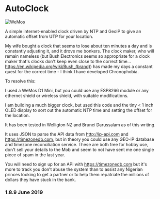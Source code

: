 # AutoClock


![WeMos](https://github.com/myk3y/AutoClock/blob/master/Screen%20Shot%202018-01-27%20at%207.47.28%20PM.png)

A simple internet-enabled clock driven by NTP and GeoIP to give an automatic offset from UTP for your location.

My wife bought a clock that seems to lose about ten minutes a day and is constantly adjusting it, and it drove me bonkers. The clock maker, who will remain nameless (but Bush Electronics seems so appropriate for a clock maker that's clocks don't keep even close to the correct time... https://en.wikipedia.org/wiki/Bush_(brand)) has made my days a constant quest for the correct time - I think I have developed Chronophobia.

To resolve this:

I used a WeMos D1 Mini, but you could use any ESP8266 module or any ethernet shield or wireless shield, with suitable modifications.

I am building a much bigger clock, but used this code and the tiny < 1 inch OLED display to sort out the automatic NTP time and setting the offset for the location.

It has been tested in Welligton NZ and Brunei Darussalam as of this writing.

It uses JSON to parse the API data from http://ip-api.com and https://timezonedb.com, but in theory you could use any
GEO-IP database and timezone reconciliation service. These are both free for hobby use, don't sell your details to 
the Mob and seem to not have sent me one single piece of spam in the last year. 

You will need to sign up for an API with https://timezonedb.com but it's more to track you don't abuse the system than 
to assist any Nigerian princes looking to get a partner or to help them repatriate the millions of dollars they have stuck
in the bank.

### 1.8.9 June 2019
